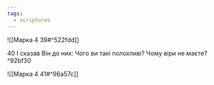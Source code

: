 ```yaml
---
tags:
  - scriptures
---
```


![[Марка 4 39#^522fdd]]

40 І сказав Він до них: Чого ви такі полохливі? Чому віри не маєте? ^92bf30

![[Марка 4 41#^96a57c]]